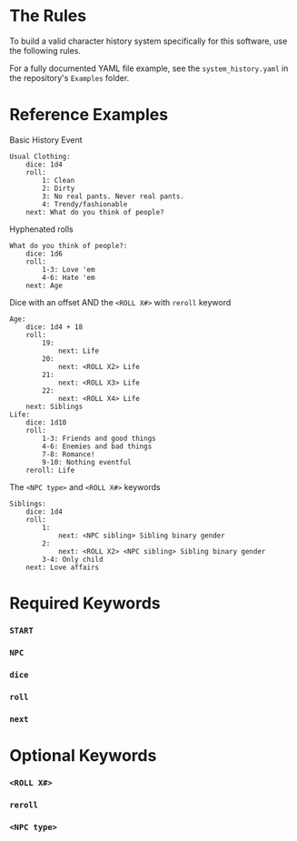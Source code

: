 # The Rules

To build a valid character history system specifically for this software, use the following rules.

For a fully documented YAML file example, see the `system_history.yaml` in the repository's `Examples` folder.

# Reference Examples

Basic History Event

```
Usual Clothing:
    dice: 1d4
    roll:
        1: Clean
        2: Dirty
        3: No real pants. Never real pants.
        4: Trendy/fashionable
    next: What do you think of people?
```

Hyphenated rolls

```
What do you think of people?:
    dice: 1d6
    roll:
        1-3: Love 'em
        4-6: Hate 'em
    next: Age
```

Dice with an offset AND the `<ROLL X#>` with `reroll` keyword

```
Age:
    dice: 1d4 + 18
    roll:
        19:
            next: Life
        20:
            next: <ROLL X2> Life
        21:
            next: <ROLL X3> Life
        22:
            next: <ROLL X4> Life
    next: Siblings
Life:
    dice: 1d10
    roll:
        1-3: Friends and good things
        4-6: Enemies and bad things
        7-8: Romance!
        9-10: Nothing eventful
    reroll: Life
```

The `<NPC type>` and `<ROLL X#>` keywords

```
Siblings:
    dice: 1d4
    roll:
        1:
            next: <NPC sibling> Sibling binary gender
        2:
            next: <ROLL X2> <NPC sibling> Sibling binary gender
        3-4: Only child
    next: Love affairs
```

# Required Keywords

### `START`



### `NPC`



### `dice`



### `roll`



### `next`



# Optional Keywords

### `<ROLL X#>`



### `reroll`



### `<NPC type>`
